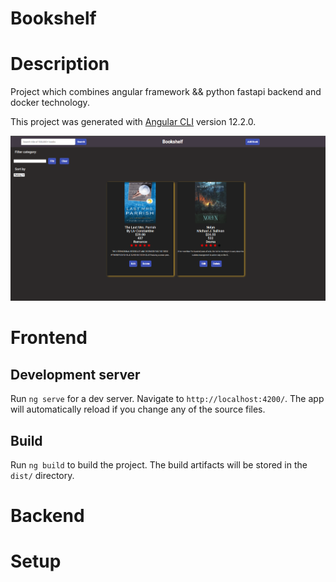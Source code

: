 # Bookshelf

# Description
Project which combines angular framework && python fastapi backend and docker technology.


This project was generated with [Angular CLI](https://github.com/angular/angular-cli) version 12.2.0.


![home](home.png)

# Frontend

## Development server

Run `ng serve` for a dev server. Navigate to `http://localhost:4200/`. The app will automatically reload if you change any of the source files.

## Build

Run `ng build` to build the project. The build artifacts will be stored in the `dist/` directory.


# Backend


# Setup


